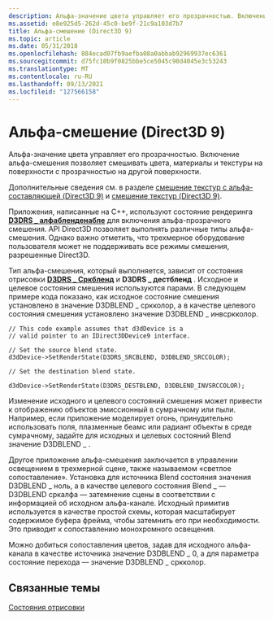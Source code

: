 ```yaml
---
description: Альфа-значение цвета управляет его прозрачностью. Включение альфа-смешения позволяет смешивать цвета, материалы и текстуры на поверхности с прозрачностью на другой поверхности.
ms.assetid: e8e925d5-262d-45c0-be9f-21c9a103d7b7
title: Альфа-смешение (Direct3D 9)
ms.topic: article
ms.date: 05/31/2018
ms.openlocfilehash: 884ecad07fb9aefba08a0abbab92969937ec6361
ms.sourcegitcommit: d75fc10b9f0825bbe5ce5045c90d4045e3c53243
ms.translationtype: MT
ms.contentlocale: ru-RU
ms.lasthandoff: 09/13/2021
ms.locfileid: "127566158"
---
```

# <a name="alpha-blending-state-direct3d-9"></a>Альфа-смешение (Direct3D 9)

Альфа-значение цвета управляет его прозрачностью. Включение альфа-смешения позволяет смешивать цвета, материалы и текстуры на поверхности с прозрачностью на другой поверхности.

Дополнительные сведения см. в разделе [смешение текстур с альфа-составляющей (Direct3D 9)](alpha-texture-blending.md) и [смешение текстур (Direct3D 9)](texture-blending.md).

Приложения, написанные на C++, используют состояние рендеринга [**D3DRS \_ алфабленденабле**](./d3drenderstatetype.md) для включения альфа-прозрачного смешения. API Direct3D позволяет выполнять различные типы альфа-смешения. Однако важно отметить, что трехмерное оборудование пользователя может не поддерживать все режимы смешения, разрешенные Direct3D.

Тип альфа-смешения, который выполняется, зависит от состояния отрисовки [**D3DRS \_ Сркбленд**](./d3drenderstatetype.md) и **D3DRS \_ дестбленд** . Исходное и целевое состояния смешения используются парами. В следующем примере кода показано, как исходное состояние смешения установлено в значение D3DBLEND \_ сркколор, а в качестве целевого состояния смешения установлено значение D3DBLEND \_ инвсркколор.


```
// This code example assumes that d3dDevice is a
// valid pointer to an IDirect3DDevice9 interface.

// Set the source blend state.
d3dDevice->SetRenderState(D3DRS_SRCBLEND, D3DBLEND_SRCCOLOR);

// Set the destination blend state.

d3dDevice->SetRenderState(D3DRS_DESTBLEND, D3DBLEND_INVSRCCOLOR);
```



Изменение исходного и целевого состояний смешения может привести к отображению объектов эмиссионный в сумрачному или пыли. Например, если приложение моделирует огонь, принудительно использовать поля, плазменные беамс или радиант объекты в среде сумрачному, задайте для исходных и целевых состояний Blend значение D3DBLEND \_ .

Другое приложение альфа-смешения заключается в управлении освещением в трехмерной сцене, также называемом «светлое сопоставление». Установка для источника Blend состояния значения D3DBLEND \_ ноль, а в качестве целевого состояния Blend \_ — D3DBLEND сркалфа — затемнение сцены в соответствии с информацией об исходном альфа-канале. Исходный примитив используется в качестве простой схемы, которая масштабирует содержимое буфера фрейма, чтобы затемнить его при необходимости. Это приводит к сопоставлению монохромного освещения.

Можно добиться сопоставления цветов, задав для исходного альфа-канала в качестве источника значение D3DBLEND \_ 0, а для параметра состояние перехода — значение D3DBLEND \_ сркколор.

## <a name="related-topics"></a>Связанные темы

<dl> <dt>

[Состояния отрисовки](render-states.md)
</dt> </dl>

 

 
